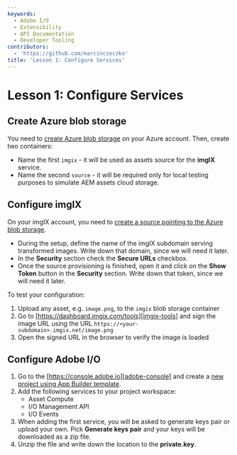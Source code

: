 ```yaml
---
keywords:
  - Adobe I/O
  - Extensibility
  - API Documentation
  - Developer Tooling
contributors:
  - 'https://github.com/marcinczeczko'
title: 'Lesson 1: Configure Services'
---
```


# Lesson 1: Configure Services

## Create Azure blob storage

You need to [create Azure blob storage][create-azure-blob] on your Azure account. Then, create two containers:

- Name the first `imgix` - it will be used as assets source for the **imgIX** service.
- Name the second `source` - it will be required only for local testing purposes to simulate AEM assets cloud
  storage.

## Configure imgIX

On your imgIX account, you need to [create a source pointing to the Azure blob storage][imgix-create-azure-source].

- During the setup, define the name of the imgIX subdomain serving transformed images. Write down that domain, since we
  will need it later.
- In the **Security** section check the **Secure URLs** checkbox.
- Once the source provisioning is finished, open it and click on the **Show Token** button in the **Security** section. Write down that token, since we will need it later.

To test your configuration:

1. Upload any asset, e.g. `image.png`, to the `imgix` blob storage container
2. Go to  [https://dashboard.imgix.com/tools][imgix-tools] and sign the image URL using the URL
   `https://<your-subdomain>.imgix.net/image.png`
3. Open the signed URL in the browser to verify the image is loaded

## Configure Adobe I/O

1. Go to the [https://console.adobe.io][adobe-console] and create a [new project using App Builder template][adobe-console-firefly-template].
1. Add the following services to your project workspace:
   - Asset Compute
   - I/O Management API
   - I/O Events
2. When adding the first service, you will be asked to generate keys pair or upload your own. Pick **Generate keys
   pair** and your keys will be downloaded as a zip file.
3. Unzip the file and write down the location to the **private.key**.

[create-azure-blob]: https://docs.microsoft.com/en-us/azure/storage/blobs/storage-quickstart-blobs-portal 'Create storage account and container'
[imgix-create-azure-source]: https://docs.imgix.com/setup/creating-sources/microsoft-azure 'Setting up your Microsoft Azure Source'
[imgix-tools]: https://dashboard.imgix.com/tools
[adobe-console]: https://console.adobe.io 'Adobe IO Console'
[adobe-console-firefly-template]: ../../getting_started/first_app.md#2-creating-a-new-project-on-developer-console 'Creating new project on Adobe developer console'
